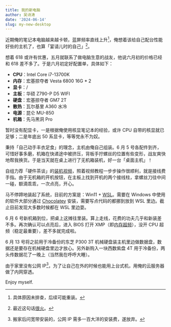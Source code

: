 ```yaml
---
title: 我的新电脑 
author: 吴诗涛
date: '2024-06-14'
slug: my-new-desktop
---
```


近期俺的笔记本电脑越来越卡顿，蓝屏频率直线上升[^1]，俺想着该给自己配台性能好些的主机了，也算「宴请儿时的自己」[^2]。

[^1]: 具体原因未排查，后续可能重装。
[^2]: 最近这句话[很火](https://new.qq.com/rain/a/20240420A07LMZ00)。

想着 618 或许有优惠，五月就联系了做电脑生意的战友，他说六月初的价格已经和 618 差不多了。于是六月初定好配置单，具体如下：

- **CPU**：Intel Core i7-13700K
- **内存**：宏基掠夺者 Vesta 6800 16G * 2
- **显卡**：/
- **主板**：华硕 Z790-P D5 WIFI
- **硬盘**：宏基掠夺者 GM7 2T
- **散热**：瓦尔基里 A360 水冷
- **电源**：昆仑 MU-850
- **机箱**：先马黑洞 Pro

暂时没有配显卡，一是根据俺使用核显笔记本的经验，或许 CPU 自带的核显就已足够；二是年底出 50 系显卡，等等党永不为奴。

秉持「自己动手丰衣足食」的理念，主机由俺自己组装。6 月 5 号各配件到齐，可惜好事多磨，机箱在快递途中被挤压，背板手拧螺丝的位置有些变形，战友爽快地帮我换货。于是当天就在桌上进行了无机箱装机，好一台「桌面主机」！

自组力荐「硬件茶谈」的[装机视频](https://www.bilibili.com/video/BV1BG4y137mG/)，照着视频教程一步步操作很顺利，就是接线费手指。由于无机箱的开机按钮，在主板上找到开机的两个接线柱，拿螺丝刀往中间一碰，额滴乖乖，一次点亮，开心。

马不停蹄地装起了系统，目前的方案是：Win11 + [WSL](https://learn.microsoft.com/zh-cn/windows/wsl/)。需要在 Windows 中使用的软件大部分通过 [Chocolatey](https://chocolatey.org/) 安装，需要写点代码的都挪到放到 WSL 里边。截止目前发现大多数时候都在 WSL 里边耍。

6 月 6 号新机箱到位，把桌上这摊往里装。算上走线，花费的功夫几乎和新装差不多。再次确认可以点亮后，进入 BIOS 打开 XMP（即[内存超频](https://www.intel.cn/content/www/cn/zh/gaming/resources/overclock-ram.html)），没开 CPU 超频（稳定最重要），差不多就完成啦。

6 月 13 号将之前用于冷备份的东芝 P300 3T 机械硬盘装主机里边做数据盘，数据还是要存在机械硬盘里边才放心。另外新购入一块西数紫盘 4T 用于冷备份，两头传数据花了一晚上（当然我在呼呼大睡）。

由于家里没有公网 IP[^4]，为了让自己在外的时候也能用上台式机，用俺的云服务器做了内网穿透。

[^4]: 搬家后问宽带安装的，公网 IP 需多一百大洋的安装费，遂放弃。

Enjoy myself.




